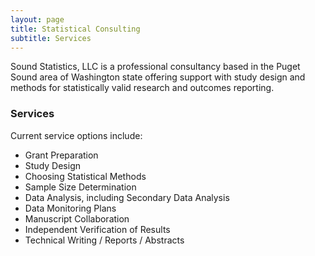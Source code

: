 ```yaml
---
layout: page
title: Statistical Consulting
subtitle: Services
---
```


Sound Statistics, LLC is a professional consultancy based in the Puget Sound area of Washington state offering support with study design and methods for statistically valid research and outcomes reporting.

### Services

Current service options include:
- Grant Preparation 
- Study Design
- Choosing Statistical Methods
- Sample Size Determination
- Data Analysis, including Secondary Data Analysis
- Data Monitoring Plans
- Manuscript Collaboration
- Independent Verification of Results
- Technical Writing / Reports / Abstracts
